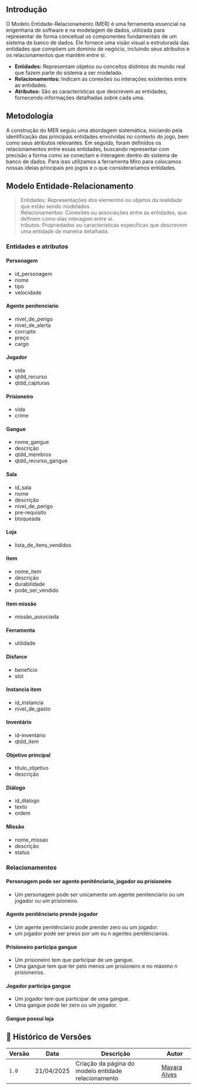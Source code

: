 ## Introdução

O Modelo Entidade-Relacionamento (MER) é uma ferramenta essencial na engenharia de software e na modelagem de dados, utilizada para representar de forma conceitual os componentes fundamentais de um sistema de banco de dados. Ele fornece uma visão visual e estruturada das entidades que compõem um domínio de negócio, incluindo seus atributos e os relacionamentos que mantêm entre si.

- **Entidades:** Representam objetos ou conceitos distintos do mundo real que fazem parte do sistema a ser modelado.
- **Relacionamentos:** Indicam as conexões ou interações existentes entre as entidades.
- **Atributos:** São as características que descrevem as entidades, fornecendo informações detalhadas sobre cada uma.

## Metodologia

A construção do MER seguiu uma abordagem sistemática, iniciando pela identificação das principais entidades envolvidas no contexto do jogo, bem como seus atributos relevantes. Em seguida, foram definidos os relacionamentos entre essas entidades, buscando representar com precisão a forma como se conectam e interagem dentro do sistema de banco de dados. Para isso utilizamos a ferramenta Miro para colocamos nossas ideias principais pro jogos e o que considerariamos entidades.

## Modelo Entidade-Relacionamento

> Entidades: Representações dos elementos ou objetos da realidade que estão sendo modelados.<br>
> Relacionamentos: Conexões ou associações entre as entidades, que definem como elas interagem entre si. <br>
> tributos: Propriedades ou características específicas que descrevem uma entidade de maneira detalhada. <br>

### Entidades e atributos 

#### Personagem 
- id_personagem
- nome
- tipo
- velocidade
#### Agente penitenciario
- nivel_de_perigo
- nivel_de_alerta
- corrupto
- preço 
- cargo
#### Jogador
- vida
- qtdd_recurso
- qtdd_capturas
#### Prisioneiro 
- vida
- crime
#### Gangue
- nome_gangue
- descrição
- qtdd_membros
- qtdd_recurso_gangue
#### Sala
- id_sala
- nome
- descrição
- nivel_de_perigo
- pre-requisito
- bloqueada
#### Loja
- lista_de_itens_vendidos
#### Item 
- nome_item
- descrição
- durabilidade
- pode_ser_vendido
#### Item missão
- missão_associada
#### Ferramenta
- utilidade
#### Disfarce
- beneficio
- slot
#### Instancia item
- id_instancia
- nivel_de_gasto
#### Inventário
- id-inventário
- qtdd_item
#### Objetivo principal
- titulo_objetivo
- descrição
#### Diálogo
- id_dialogo
- texto
- ordem
#### Missão
- nome_missao
- descrição
- status

### Relacionamentos 

#### Personagem pode ser agente penitênciario, jogador ou prisioneiro
- Um personagem pode ser unicamente um agente penitenciario ou um jogador ou um prisioneiro. 

#### Agente penitênciario prende jogador 
- Um agente penitênciario pode prender zero ou um jogador.
- um jogador pode ser preso por um ou n agentes penitênciarios.

#### Prisioneiro participa gangue
- Um prisioneiro tem que participar de um gangue.
- Uma gangue tem que ter pelo menos um prisioneiro e no máximo n prisioneiros. 

#### Jogador participa gangue 
- Um jogador tem que participar de uma gangue.
- Uma gangue pode ter zero ou um jogador. 

#### Gangue possui loja



## 📑 Histórico de Versões

| **Versão**   |   **Data**   | **Descrição** | **Autor** |
|--------|---------|-----------|--------|
|`1.0`| 21/04/2025 | Criação da página do modelo entidade relacionamento| [Mayara Alves](https://github.com/Mayara-tech)| 